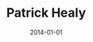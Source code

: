 ---
layout: item
title: Patrick Healy
type: website
date: 2014-01-01
org: Patrick Healy
link: http://www.patrick-healy.com
external: true
---